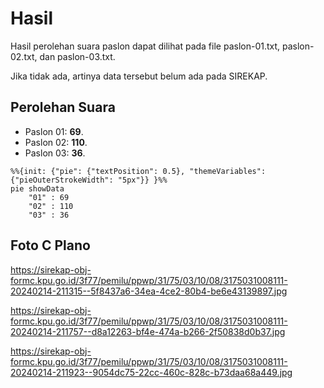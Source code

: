 # Hasil

Hasil perolehan suara paslon dapat dilihat pada file paslon-01.txt, paslon-02.txt, dan paslon-03.txt.

Jika tidak ada, artinya data tersebut belum ada pada SIREKAP.

## Perolehan Suara

 * Paslon 01: **69**.
 * Paslon 02: **110**.
 * Paslon 03: **36**.

```mermaid
%%{init: {"pie": {"textPosition": 0.5}, "themeVariables": {"pieOuterStrokeWidth": "5px"}} }%%
pie showData
    "01" : 69
    "02" : 110
    "03" : 36
```
## Foto C Plano

https://sirekap-obj-formc.kpu.go.id/3f77/pemilu/ppwp/31/75/03/10/08/3175031008111-20240214-211315--5f8437a6-34ea-4ce2-80b4-be6e43139897.jpg

https://sirekap-obj-formc.kpu.go.id/3f77/pemilu/ppwp/31/75/03/10/08/3175031008111-20240214-211757--d8a12263-bf4e-474a-b266-2f50838d0b37.jpg

https://sirekap-obj-formc.kpu.go.id/3f77/pemilu/ppwp/31/75/03/10/08/3175031008111-20240214-211923--9054dc75-22cc-460c-828c-b73daa68a449.jpg
